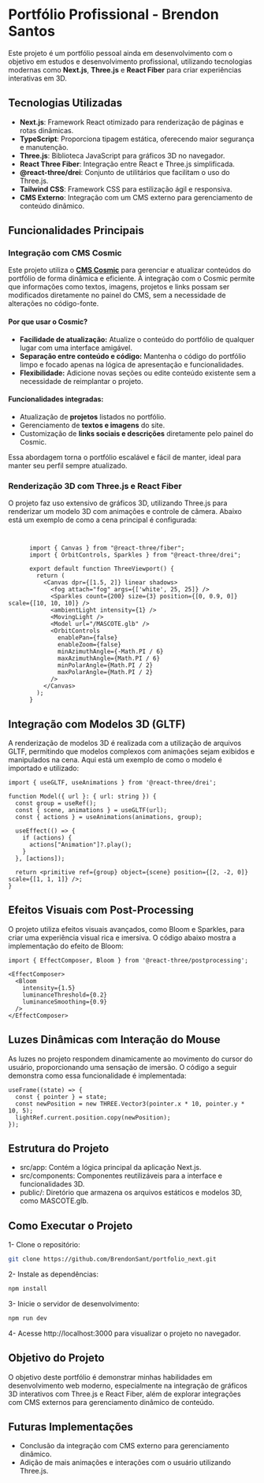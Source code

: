 # Portfólio Profissional - Brendon Santos

Este projeto é um portfólio pessoal ainda em desenvolvimento com o objetivo em estudos e desenvolvimento profissional, utilizando tecnologias modernas como **Next.js**, **Three.js** e **React Fiber** para criar experiências interativas em 3D.

## Tecnologias Utilizadas

- **Next.js**: Framework React otimizado para renderização de páginas e rotas dinâmicas.
- **TypeScript**: Proporciona tipagem estática, oferecendo maior segurança e manutenção.
- **Three.js**: Biblioteca JavaScript para gráficos 3D no navegador.
- **React Three Fiber**: Integração entre React e Three.js simplificada.
- **@react-three/drei**: Conjunto de utilitários que facilitam o uso do Three.js.
- **Tailwind CSS**: Framework CSS para estilização ágil e responsiva.
- **CMS Externo**: Integração com um CMS externo para gerenciamento de conteúdo dinâmico.

## Funcionalidades Principais

### Integração com CMS Cosmic

Este projeto utiliza o **[CMS Cosmic](https://www.cosmicjs.com/)** para gerenciar e atualizar conteúdos do portfólio de forma dinâmica e eficiente. A integração com o Cosmic permite que informações como textos, imagens, projetos e links possam ser modificados diretamente no painel do CMS, sem a necessidade de alterações no código-fonte.

#### **Por que usar o Cosmic?**
- **Facilidade de atualização:** Atualize o conteúdo do portfólio de qualquer lugar com uma interface amigável.
- **Separação entre conteúdo e código:** Mantenha o código do portfólio limpo e focado apenas na lógica de apresentação e funcionalidades.
- **Flexibilidade:** Adicione novas seções ou edite conteúdo existente sem a necessidade de reimplantar o projeto.

#### **Funcionalidades integradas:**
- Atualização de **projetos** listados no portfólio.
- Gerenciamento de **textos e imagens** do site.
- Customização de **links sociais e descrições** diretamente pelo painel do Cosmic.

Essa abordagem torna o portfólio escalável e fácil de manter, ideal para manter seu perfil sempre atualizado. 


### Renderização 3D com Three.js e React Fiber

O projeto faz uso extensivo de gráficos 3D, utilizando Three.js para renderizar um modelo 3D com animações e controle de câmera. Abaixo está um exemplo de como a cena principal é configurada:
```tsx


      import { Canvas } from "@react-three/fiber";
      import { OrbitControls, Sparkles } from "@react-three/drei";
      
      export default function ThreeViewport() {
        return (
          <Canvas dpr={[1.5, 2]} linear shadows>
            <fog attach="fog" args={['white', 25, 25]} />
            <Sparkles count={200} size={3} position={[0, 0.9, 0]} scale={[10, 10, 10]} />
            <ambientLight intensity={1} />
            <MovingLight />
            <Model url="/MASCOTE.glb" />
            <OrbitControls
              enablePan={false}
              enableZoom={false}
              minAzimuthAngle={-Math.PI / 6}
              maxAzimuthAngle={Math.PI / 6}
              minPolarAngle={Math.PI / 2}
              maxPolarAngle={Math.PI / 2}
            />
          </Canvas>
        );
      }
```
## Integração com Modelos 3D (GLTF)
A renderização de modelos 3D é realizada com a utilização de arquivos GLTF, permitindo que modelos complexos com animações sejam exibidos e manipulados na cena. Aqui está um exemplo de como o modelo é importado e utilizado:

```tsx
import { useGLTF, useAnimations } from '@react-three/drei';

function Model({ url }: { url: string }) {
  const group = useRef();
  const { scene, animations } = useGLTF(url);
  const { actions } = useAnimations(animations, group);

  useEffect(() => {
    if (actions) {
      actions["Animation"]?.play();
    }
  }, [actions]);

  return <primitive ref={group} object={scene} position={[2, -2, 0]} scale={[1, 1, 1]} />;
}
```

## Efeitos Visuais com Post-Processing
O projeto utiliza efeitos visuais avançados, como Bloom e Sparkles, para criar uma experiência visual rica e imersiva. O código abaixo mostra a implementação do efeito de Bloom:

```tsx
import { EffectComposer, Bloom } from '@react-three/postprocessing';

<EffectComposer>
  <Bloom
    intensity={1.5}
    luminanceThreshold={0.2}
    luminanceSmoothing={0.9}
  />
</EffectComposer>
```
## Luzes Dinâmicas com Interação do Mouse
As luzes no projeto respondem dinamicamente ao movimento do cursor do usuário, proporcionando uma sensação de imersão. O código a seguir demonstra como essa funcionalidade é implementada:

```tsx
useFrame((state) => {
  const { pointer } = state;
  const newPosition = new THREE.Vector3(pointer.x * 10, pointer.y * 10, 5);
  lightRef.current.position.copy(newPosition);
});
```
## Estrutura do Projeto
- src/app: Contém a lógica principal da aplicação Next.js.
- src/components: Componentes reutilizáveis para a interface e funcionalidades 3D.
- public/: Diretório que armazena os arquivos estáticos e modelos 3D, como MASCOTE.glb.
  
## Como Executar o Projeto

1- Clone o repositório:
```bash
git clone https://github.com/BrendonSant/portfolio_next.git
```
2- Instale as dependências:

```bash
npm install
```

3- Inicie o servidor de desenvolvimento:

```bash
npm run dev
```

4- Acesse http://localhost:3000 para visualizar o projeto no navegador.

## Objetivo do Projeto
O objetivo deste portfólio é demonstrar minhas habilidades em desenvolvimento web moderno, 
especialmente na integração de gráficos 3D interativos com Three.js e React Fiber, além de explorar integrações com CMS externos para gerenciamento dinâmico de conteúdo.

## Futuras Implementações

- Conclusão da integração com CMS externo para gerenciamento dinâmico.
- Adição de mais animações e interações com o usuário utilizando Three.js.











